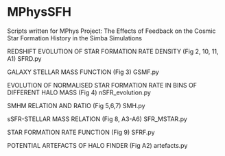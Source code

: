 # MPhysSFH
Scripts written for MPhys Project: The Effects of Feedback on the Cosmic Star Formation History in the Simba Simulations

REDSHIFT EVOLUTION OF STAR FORMATION RATE DENSITY (Fig 2, 10, 11, A1)
SFRD.py

GALAXY STELLAR MASS FUNCTION (Fig 3)
GSMF.py

EVOLUTION OF NORMALISED STAR FORMATION RATE IN BINS OF DIFFERENT HALO MASS (Fig 4)
nSFR_evolution.py

SMHM RELATION AND RATIO (Fig 5,6,7)
SMH.py

sSFR-STELLAR MASS RELATION (Fig 8, A3-A6)
SFR_MSTAR.py 

STAR FORMATION RATE FUNCTION (Fig 9)
SFRF.py

POTENTIAL ARTEFACTS OF HALO FINDER (Fig A2)
artefacts.py


